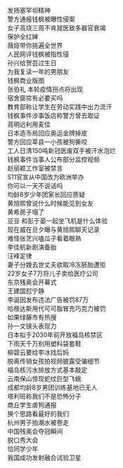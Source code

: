 发扬塞罕坝精神  
警方通报钱枫被曝性侵案  
女子高烧三周不肯就医致多器官衰竭  
保护全红婵  
薇娅带你挑遍全世界  
人民网评钱枫被指性侵  
孙兴给贺芸过生日  
为我复读一年的男朋友  
钱枫商业版图  
张伯礼 本轮疫情拐点将出现  
宿舍窗帘有必要买吗  
教育部称让学生在劳动实践中出力流汗  
钱枫事件涉事饭店称警方曾去取证  
高明远利用麦佳  
日本造币局回应奥运金牌掉皮  
警方回应莘县一小孩被狗撕咬  
工人日清150吨新冠医废双手被汗水泡烂  
钱枫事件当事人公布部分监控视频  
赵丽颖工作室被禁言  
S11官宣从中国改为欧洲举办  
你可以一天不说话吗  
均龄8岁少年团家长回应质疑  
黄旭熙曾说什么时候能见到女友  
黄希房子塌了  
豆豆 和彭于晏一起坐飞机是什么体验  
现在威在旦夕曝与黄旭熙聊天记录  
难怪张艺兴嗑瓜子看着眼熟  
李佳航新剧演备胎  
汪峰定律  
妻子分娩去世丈夫欲取冷冻胚胎遭拒  
22岁女子7万将儿子卖给医疗公司  
东京残奥会开幕式  
王建国怼宁静  
李诞因发布违法广告被罚87万  
哈根达斯用代可可脂冒充巧克力被罚  
如果绿藤市有热搜  
孙一文镜头表现力  
日本拟于2030年前开放福岛核禁区  
下雨天千万别用塑料袋套鞋  
柳碧云要给李冰找后妈  
脱离传销女孩拍视频披露受骗细节  
福岛核污水排放方式基本敲定  
云南保山惊现蛇纹巨型飞蛾  
成都均龄8岁男团训练基地已无人  
塔利班称我们不是恐怖分子  
商丘学生虐狗通报  
换个思路看最好的我们  
杭州男子拍潮水被卷走  
中国残奥会夺冠瞬间  
脱口秀大会  
恰同学少年  
我国成功发射融合试验卫星  
